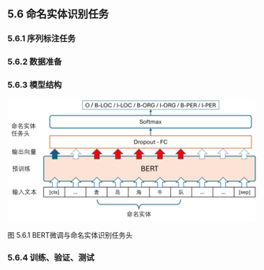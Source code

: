 
## 5.6 命名实体识别任务

### 5.6.1 序列标注任务


### 5.6.2 数据准备

### 5.6.3 模型结构

<img src="./img/Bert_NER_tune.png" width=700>

图 5.6.1 BERT微调与命名实体识别任务头


### 5.6.4 训练、验证、测试

